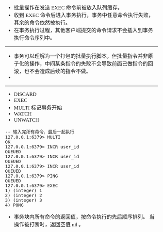 <span  style="font-family: Simsun,serif; font-size: 17px; ">

- 批量操作在发送 EXEC 命令前被放入队列缓存。
- 收到 EXEC 命令后进入事务执行，事务中任意命令执行失败，其余的命令依然被执行。
- 在事务执行过程，其他客户端提交的命令请求不会插入到事务执行命令序列中。

---

- 事务可以理解为一个打包的批量执行脚本，但批量指令并非原子化的操作，中间某条指令的失败不会导致前面已做指令的回滚，也不会造成后续的指令不做。
- 

---

- DISCARD
- EXEC
- MULTI 标记事务开始
- WATCH
- UNWATCH
~~~
-- 输入完所有命令，最后一起执行
127.0.0.1:6379> MULTI
OK
127.0.0.1:6379> INCR user_id
QUEUED
127.0.0.1:6379> INCR user_id
QUEUED
127.0.0.1:6379> INCR user_id
QUEUED
127.0.0.1:6379> PING
QUEUED
127.0.0.1:6379> EXEC
1) (integer) 1
2) (integer) 2
3) (integer) 3
4) PONG
~~~
- 事务块内所有命令的返回值，按命令执行的先后顺序排列。 当操作被打断时，返回空值 nil 。

</span>